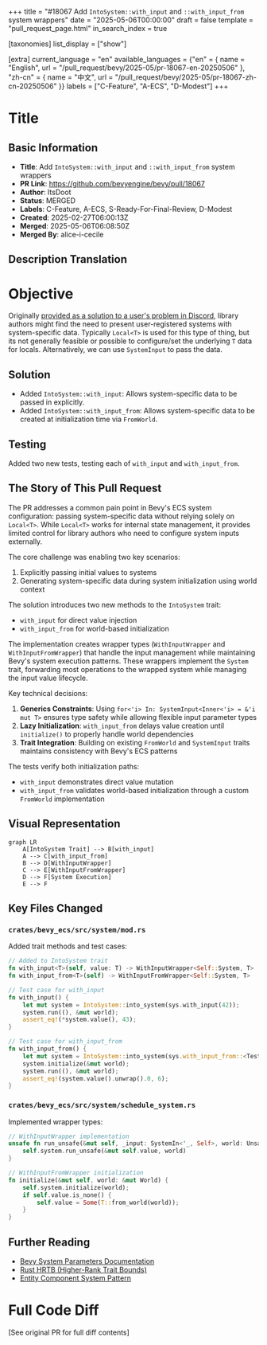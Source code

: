 +++
title = "#18067 Add `IntoSystem::with_input` and `::with_input_from` system wrappers"
date = "2025-05-06T00:00:00"
draft = false
template = "pull_request_page.html"
in_search_index = true

[taxonomies]
list_display = ["show"]

[extra]
current_language = "en"
available_languages = {"en" = { name = "English", url = "/pull_request/bevy/2025-05/pr-18067-en-20250506" }, "zh-cn" = { name = "中文", url = "/pull_request/bevy/2025-05/pr-18067-zh-cn-20250506" }}
labels = ["C-Feature", "A-ECS", "D-Modest"]
+++

# Title

## Basic Information
- **Title**: Add `IntoSystem::with_input` and `::with_input_from` system wrappers
- **PR Link**: https://github.com/bevyengine/bevy/pull/18067
- **Author**: ItsDoot
- **Status**: MERGED
- **Labels**: C-Feature, A-ECS, S-Ready-For-Final-Review, D-Modest
- **Created**: 2025-02-27T06:00:13Z
- **Merged**: 2025-05-06T06:08:50Z
- **Merged By**: alice-i-cecile

## Description Translation

# Objective

Originally [provided as a solution to a user's problem in Discord](https://discord.com/channels/691052431525675048/1247654592838111302/1344431131277394042), library authors might find the need to present user-registered systems with system-specific data. Typically `Local<T>` is used for this type of thing, but its not generally feasible or possible to configure/set the underlying `T` data for locals. Alternatively, we can use `SystemInput` to pass the data.

## Solution

- Added `IntoSystem::with_input`: Allows system-specific data to be passed in explicitly.
- Added `IntoSystem::with_input_from`: Allows system-specific data to be created at initialization time via `FromWorld`.

## Testing

Added two new tests, testing each of `with_input` and `with_input_from`.

## The Story of This Pull Request

The PR addresses a common pain point in Bevy's ECS system configuration: passing system-specific data without relying solely on `Local<T>`. While `Local<T>` works for internal state management, it provides limited control for library authors who need to configure system inputs externally.

The core challenge was enabling two key scenarios:
1. Explicitly passing initial values to systems
2. Generating system-specific data during system initialization using world context

The solution introduces two new methods to the `IntoSystem` trait:
- `with_input` for direct value injection
- `with_input_from` for world-based initialization

The implementation creates wrapper types (`WithInputWrapper` and `WithInputFromWrapper`) that handle the input management while maintaining Bevy's system execution patterns. These wrappers implement the `System` trait, forwarding most operations to the wrapped system while managing the input value lifecycle.

Key technical decisions:
1. **Generics Constraints**: Using `for<'i> In: SystemInput<Inner<'i> = &'i mut T>` ensures type safety while allowing flexible input parameter types
2. **Lazy Initialization**: `with_input_from` delays value creation until `initialize()` to properly handle world dependencies
3. **Trait Integration**: Building on existing `FromWorld` and `SystemInput` traits maintains consistency with Bevy's ECS patterns

The tests verify both initialization paths:
- `with_input` demonstrates direct value mutation
- `with_input_from` validates world-based initialization through a custom `FromWorld` implementation

## Visual Representation

```mermaid
graph LR
    A[IntoSystem Trait] --> B[with_input]
    A --> C[with_input_from]
    B --> D[WithInputWrapper]
    C --> E[WithInputFromWrapper]
    D --> F[System Execution]
    E --> F
```

## Key Files Changed

### `crates/bevy_ecs/src/system/mod.rs`
Added trait methods and test cases:
```rust
// Added to IntoSystem trait
fn with_input<T>(self, value: T) -> WithInputWrapper<Self::System, T>
fn with_input_from<T>(self) -> WithInputFromWrapper<Self::System, T>

// Test case for with_input
fn with_input() {
    let mut system = IntoSystem::into_system(sys.with_input(42));
    system.run((), &mut world);
    assert_eq!(*system.value(), 43);
}

// Test case for with_input_from
fn with_input_from() {
    let mut system = IntoSystem::into_system(sys.with_input_from::<TestData>());
    system.initialize(&mut world);
    system.run((), &mut world);
    assert_eq!(system.value().unwrap().0, 6);
}
```

### `crates/bevy_ecs/src/system/schedule_system.rs`
Implemented wrapper types:
```rust
// WithInputWrapper implementation
unsafe fn run_unsafe(&mut self, _input: SystemIn<'_, Self>, world: UnsafeWorldCell) -> Self::Out {
    self.system.run_unsafe(&mut self.value, world)
}

// WithInputFromWrapper initialization
fn initialize(&mut self, world: &mut World) {
    self.system.initialize(world);
    if self.value.is_none() {
        self.value = Some(T::from_world(world));
    }
}
```

## Further Reading
- [Bevy System Parameters Documentation](https://bevyengine.org/learn/book/next/ecs/system-params/)
- [Rust HRTB (Higher-Rank Trait Bounds)](https://doc.rust-lang.org/nomicon/hrtb.html)
- [Entity Component System Pattern](https://en.wikipedia.org/wiki/Entity_component_system)

# Full Code Diff
[See original PR for full diff contents]